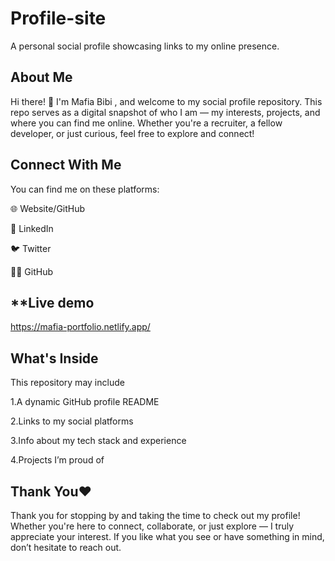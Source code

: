 # Profile-site
A personal social profile showcasing links to my online presence.

## **About Me**
Hi there! 👋 I'm Mafia Bibi , and welcome to my social profile repository. This repo serves as a digital snapshot of who I am — my interests, projects, and where you can find me online. Whether you're a recruiter, a fellow developer, or just curious, feel free to explore and connect!

## **Connect With Me**
You can find me on these platforms:

🌐 Website/GitHub

💼 LinkedIn

🐦 Twitter

🧑‍💻 GitHub

## **Live demo

https://mafia-portfolio.netlify.app/
## **What's Inside**
This repository may include

1.A dynamic GitHub profile README  

2.Links to my social platforms  

3.Info about my tech stack and experience

4.Projects I’m proud of

## **Thank You❤**

Thank you for stopping by and taking the time to check out my profile!
Whether you're here to connect, collaborate, or just explore — I truly appreciate your interest.
If you like what you see or have something in mind, don’t hesitate to reach out.
